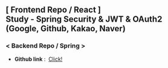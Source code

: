 ## [ Frontend Repo / React ]<br>Study - Spring Security & JWT & OAuth2<br>(Google, Github, Kakao, Naver)

### < Backend Repo / Spring >
- <strong>Github link</strong>&nbsp;:&nbsp;
  <a href="https://github.com/tkguswls1106/springsecurity-jwt-oauth2">Click!</a>
